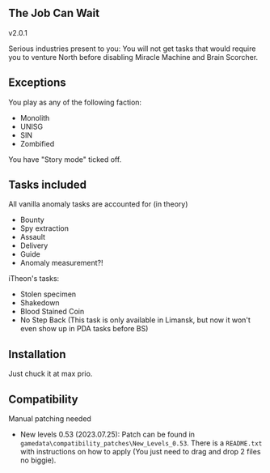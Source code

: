 ## The Job Can Wait  
v2.0.1

Serious industries present to you: You will not get tasks that would require you to venture North before disabling Miracle Machine and Brain Scorcher.

## Exceptions
You play as any of the following faction:
- Monolith
- UNISG
- SIN
- Zombified

You have "Story mode" ticked off.

## Tasks included
All vanilla anomaly tasks are accounted for (in theory)
- Bounty
- Spy extraction
- Assault
- Delivery
- Guide
- Anomaly measurement?!

iTheon's tasks:
- Stolen specimen
- Shakedown
- Blood Stained Coin
- No Step Back (This task is only available in Limansk, but now it won't even show up in PDA tasks before BS)

## Installation
Just chuck it at max prio.

## Compatibility
Manual patching needed
- New levels 0.53 (2023.07.25): Patch can be found in `gamedata\compatibility_patches\New_Levels_0.53`. There is a `README.txt` with instructions on how to apply (You just need to drag and drop 2 files no biggie).
